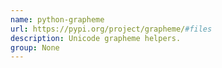 ```yaml
---
name: python-grapheme
url: https://pypi.org/project/grapheme/#files
description: Unicode grapheme helpers.
group: None
---
```

